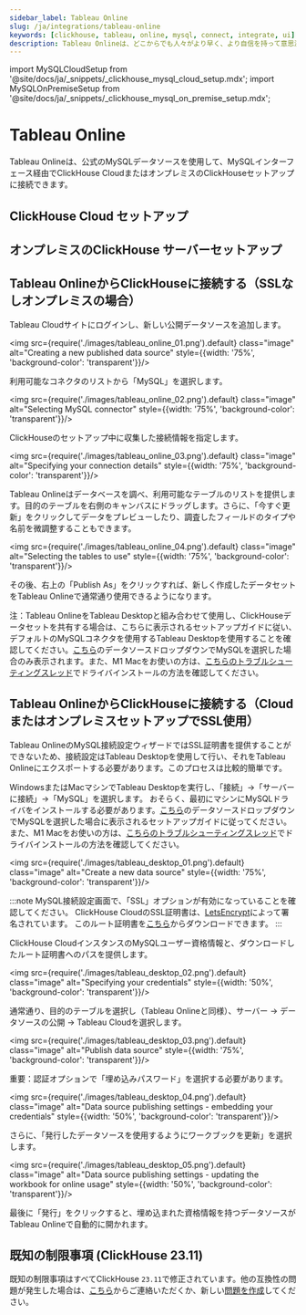 ```yaml
---
sidebar_label: Tableau Online
slug: /ja/integrations/tableau-online
keywords: [clickhouse, tableau, online, mysql, connect, integrate, ui]
description: Tableau Onlineは、どこからでも人々がより早く、より自信を持って意思決定できるよう、データの力を簡素化します。
---
```


import MySQLCloudSetup from '@site/docs/ja/_snippets/_clickhouse_mysql_cloud_setup.mdx';
import MySQLOnPremiseSetup from '@site/docs/ja/_snippets/_clickhouse_mysql_on_premise_setup.mdx';

# Tableau Online

Tableau Onlineは、公式のMySQLデータソースを使用して、MySQLインターフェース経由でClickHouse CloudまたはオンプレミスのClickHouseセットアップに接続できます。

## ClickHouse Cloud セットアップ
<MySQLCloudSetup />

## オンプレミスのClickHouse サーバーセットアップ
<MySQLOnPremiseSetup />

## Tableau OnlineからClickHouseに接続する（SSLなしオンプレミスの場合）

Tableau Cloudサイトにログインし、新しい公開データソースを追加します。

<img src={require('./images/tableau_online_01.png').default} class="image" alt="Creating a new published data source" style={{width: '75%', 'background-color': 'transparent'}}/>
<br/>

利用可能なコネクタのリストから「MySQL」を選択します。

<img src={require('./images/tableau_online_02.png').default} class="image" alt="Selecting MySQL connector" style={{width: '75%', 'background-color': 'transparent'}}/>
<br/>

ClickHouseのセットアップ中に収集した接続情報を指定します。

<img src={require('./images/tableau_online_03.png').default} class="image" alt="Specifying your connection details" style={{width: '75%', 'background-color': 'transparent'}}/>
<br/>

Tableau Onlineはデータベースを調べ、利用可能なテーブルのリストを提供します。目的のテーブルを右側のキャンバスにドラッグします。さらに、「今すぐ更新」をクリックしてデータをプレビューしたり、調査したフィールドのタイプや名前を微調整することもできます。

<img src={require('./images/tableau_online_04.png').default} class="image" alt="Selecting the tables to use" style={{width: '75%', 'background-color': 'transparent'}}/>
<br/>

その後、右上の「Publish As」をクリックすれば、新しく作成したデータセットをTableau Onlineで通常通り使用できるようになります。

注：Tableau OnlineをTableau Desktopと組み合わせて使用し、ClickHouseデータセットを共有する場合は、こちらに表示されるセットアップガイドに従い、デフォルトのMySQLコネクタを使用するTableau Desktopを使用することを確認してください。[こちら](https://www.tableau.com/support/drivers)のデータソースドロップダウンでMySQLを選択した場合のみ表示されます。また、M1 Macをお使いの方は、[こちらのトラブルシューティングスレッド](https://community.tableau.com/s/question/0D58b0000Ar6OhvCQE/unable-to-install-mysql-driver-for-m1-mac)でドライバインストールの方法を確認してください。

## Tableau OnlineからClickHouseに接続する（CloudまたはオンプレミスセットアップでSSL使用）

Tableau OnlineのMySQL接続設定ウィザードではSSL証明書を提供することができないため、接続設定はTableau Desktopを使用して行い、それをTableau Onlineにエクスポートする必要があります。このプロセスは比較的簡単です。

WindowsまたはMacマシンでTableau Desktopを実行し、「接続」->「サーバーに接続」->「MySQL」を選択します。
おそらく、最初にマシンにMySQLドライバをインストールする必要があります。[こちら](https://www.tableau.com/support/drivers)のデータソースドロップダウンでMySQLを選択した場合に表示されるセットアップガイドに従ってください。また、M1 Macをお使いの方は、[こちらのトラブルシューティングスレッド](https://community.tableau.com/s/question/0D58b0000Ar6OhvCQE/unable-to-install-mysql-driver-for-m1-mac)でドライバインストールの方法を確認してください。

<img src={require('./images/tableau_desktop_01.png').default} class="image" alt="Create a new data source" style={{width: '75%', 'background-color': 'transparent'}}/>
<br/>

:::note
MySQL接続設定画面で、「SSL」オプションが有効になっていることを確認してください。
ClickHouse CloudのSSL証明書は、[LetsEncrypt](https://letsencrypt.org/certificates/)によって署名されています。
このルート証明書を[こちら](https://letsencrypt.org/certs/isrgrootx1.pem)からダウンロードできます。
:::

ClickHouse CloudインスタンスのMySQLユーザー資格情報と、ダウンロードしたルート証明書へのパスを提供します。

<img src={require('./images/tableau_desktop_02.png').default} class="image" alt="Specifying your credentials" style={{width: '50%', 'background-color': 'transparent'}}/>
<br/>

通常通り、目的のテーブルを選択し（Tableau Onlineと同様）、サーバー -> データソースの公開 -> Tableau Cloudを選択します。

<img src={require('./images/tableau_desktop_03.png').default} class="image" alt="Publish data source" style={{width: '75%', 'background-color': 'transparent'}}/>
<br/>

重要：認証オプションで「埋め込みパスワード」を選択する必要があります。

<img src={require('./images/tableau_desktop_04.png').default} class="image" alt="Data source publishing settings - embedding your credentials" style={{width: '50%', 'background-color': 'transparent'}}/>
<br/>

さらに、「発行したデータソースを使用するようにワークブックを更新」を選択します。

<img src={require('./images/tableau_desktop_05.png').default} class="image" alt="Data source publishing settings - updating the workbook for online usage" style={{width: '50%', 'background-color': 'transparent'}}/>
<br/>

最後に「発行」をクリックすると、埋め込まれた資格情報を持つデータソースがTableau Onlineで自動的に開かれます。


## 既知の制限事項 (ClickHouse 23.11)

既知の制限事項はすべてClickHouse `23.11`で修正されています。他の互換性の問題が発生した場合は、[こちら](https://clickhouse.com/company/contact)からご連絡いただくか、新しい[問題を作成](https://github.com/ClickHouse/ClickHouse/issues)してください。
